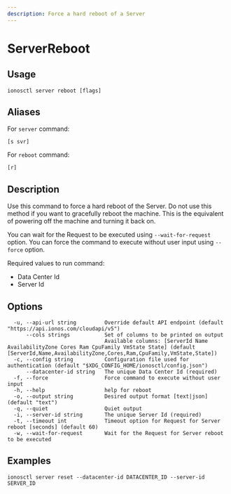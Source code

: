 ```yaml
---
description: Force a hard reboot of a Server
---
```


# ServerReboot

## Usage

```text
ionosctl server reboot [flags]
```

## Aliases

For `server` command:
```text
[s svr]
```

For `reboot` command:
```text
[r]
```

## Description

Use this command to force a hard reboot of the Server. Do not use this method if you want to gracefully reboot the machine. This is the equivalent of powering off the machine and turning it back on.

You can wait for the Request to be executed using `--wait-for-request` option. You can force the command to execute without user input using `--force` option.

Required values to run command:

* Data Center Id
* Server Id

## Options

```text
  -u, --api-url string         Override default API endpoint (default "https://api.ionos.com/cloudapi/v5")
      --cols strings           Set of columns to be printed on output 
                               Available columns: [ServerId Name AvailabilityZone Cores Ram CpuFamily VmState State] (default [ServerId,Name,AvailabilityZone,Cores,Ram,CpuFamily,VmState,State])
  -c, --config string          Configuration file used for authentication (default "$XDG_CONFIG_HOME/ionosctl/config.json")
      --datacenter-id string   The unique Data Center Id (required)
  -f, --force                  Force command to execute without user input
  -h, --help                   help for reboot
  -o, --output string          Desired output format [text|json] (default "text")
  -q, --quiet                  Quiet output
  -i, --server-id string       The unique Server Id (required)
  -t, --timeout int            Timeout option for Request for Server reboot [seconds] (default 60)
  -w, --wait-for-request       Wait for the Request for Server reboot to be executed
```

## Examples

```text
ionosctl server reset --datacenter-id DATACENTER_ID --server-id SERVER_ID
```

